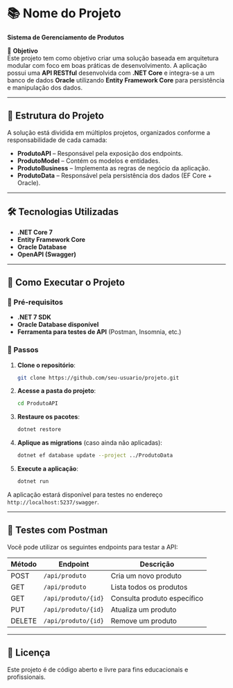 # 📚 Nome do Projeto

**Sistema de Gerenciamento de Produtos**

🎯 **Objetivo**  
Este projeto tem como objetivo criar uma solução baseada em arquitetura modular com foco em boas práticas de desenvolvimento. A aplicação possui uma **API RESTful** desenvolvida com **.NET Core** e integra-se a um banco de dados **Oracle** utilizando **Entity Framework Core** para persistência e manipulação dos dados.

---

## 🧱 Estrutura do Projeto

A solução está dividida em múltiplos projetos, organizados conforme a responsabilidade de cada camada:

- **ProdutoAPI** – Responsável pela exposição dos endpoints.
- **ProdutoModel** – Contém os modelos e entidades.
- **ProdutoBusiness** – Implementa as regras de negócio da aplicação.
- **ProdutoData** – Responsável pela persistência dos dados (EF Core + Oracle).

---

## 🛠️ Tecnologias Utilizadas

- **.NET Core 7**
- **Entity Framework Core**
- **Oracle Database**
- **OpenAPI (Swagger)**

---

## 🚀 Como Executar o Projeto

### 🔧 Pré-requisitos

- **.NET 7 SDK**
- **Oracle Database disponível**
- **Ferramenta para testes de API** (Postman, Insomnia, etc.)

### 🏁 Passos

1. **Clone o repositório**:

    ```bash
    git clone https://github.com/seu-usuario/projeto.git
    ```

2. **Acesse a pasta do projeto**:

    ```bash
    cd ProdutoAPI
    ```

3. **Restaure os pacotes**:

    ```bash
    dotnet restore
    ```

4. **Aplique as migrations** (caso ainda não aplicadas):

    ```bash
    dotnet ef database update --project ../ProdutoData
    ```

5. **Execute a aplicação**:

    ```bash
    dotnet run
    ```

A aplicação estará disponível para testes no endereço `http://localhost:5237/swagger`.

---

## 🧪 Testes com Postman

Você pode utilizar os seguintes endpoints para testar a API:

| Método | Endpoint         | Descrição                   |
|--------|------------------|-----------------------------|
| POST   | `/api/produto`    | Cria um novo produto        |
| GET    | `/api/produto`    | Lista todos os produtos     |
| GET    | `/api/produto/{id}` | Consulta produto específico |
| PUT    | `/api/produto/{id}` | Atualiza um produto         |
| DELETE | `/api/produto/{id}` | Remove um produto           |

---

## 📝 Licença

Este projeto é de código aberto e livre para fins educacionais e profissionais.
